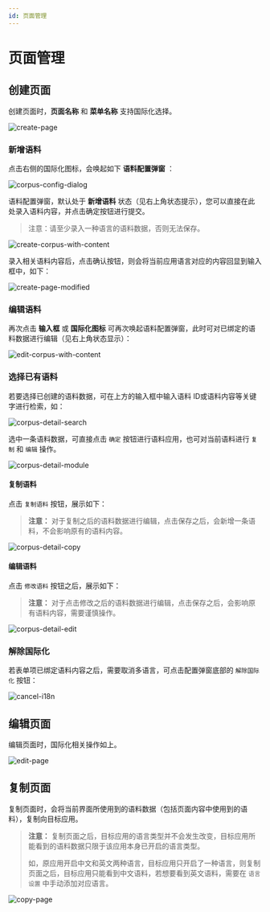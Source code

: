 ```yaml
---
id: 页面管理
---
```


# 页面管理

## 创建页面

创建页面时，**页面名称** 和 **菜单名称** 支持国际化选择。

![create-page](/img/国际化/应用国际化/页面管理/create-page.png)



### 新增语料

点击右侧的国际化图标，会唤起如下 **语料配置弹窗** ：

![corpus-config-dialog](/img/国际化/应用国际化/页面管理/corpus-config-dialog.png)



语料配置弹窗，默认处于 **新增语料** 状态（见右上角状态提示），您可以直接在此处录入语料内容，并点击确定按钮进行提交。

> 注意：请至少录入一种语言的语料数据，否则无法保存。

![create-corpus-with-content](/img/国际化/应用国际化/页面管理/create-corpus-with-content.png)



录入相关语料内容后，点击确认按钮，则会将当前应用语言对应的内容回显到输入框中，如下：

![create-page-modified](/img/国际化/应用国际化/页面管理/create-page-modified.png)



### 编辑语料

再次点击 **输入框** 或 **国际化图标** 可再次唤起语料配置弹窗，此时可对已绑定的语料数据进行编辑（见右上角状态显示）：

![edit-corpus-with-content](/img/国际化/应用国际化/页面管理/edit-corpus-with-content.png)



### 选择已有语料

若要选择已创建的语料数据，可在上方的输入框中输入语料 ID或语料内容等关键字进行检索，如：

![corpus-detail-search](/img/国际化/应用国际化/页面管理/corpus-detail-search.png)

选中一条语料数据，可直接点击 ``确定`` 按钮进行语料应用，也可对当前语料进行 ``复制`` 和 ``编辑`` 操作。

![corpus-detail-module](/img/国际化/应用国际化/页面管理/corpus-detail-module.png)

 #### 复制语料

点击 ``复制语料`` 按钮，展示如下：

> **注意：** 对于复制之后的语料数据进行编辑，点击保存之后，会新增一条语料，不会影响原有的语料内容。

![corpus-detail-copy](/img/国际化/应用国际化/页面管理/corpus-detail-copy.png)

#### 编辑语料

点击 ``修改语料`` 按钮之后，展示如下：

>  **注意：** 对于点击修改之后的语料数据进行编辑，点击保存之后，会影响原有语料内容，需要谨慎操作。

![corpus-detail-edit](/img/国际化/应用国际化/页面管理/corpus-detail-edit.png)





### 解除国际化

若表单项已绑定语料内容之后，需要取消多语言，可点击配置弹窗底部的 ``解除国际化`` 按钮：

![cancel-i18n](/img/国际化/应用国际化/页面管理/cancel-i18n.png)



## 编辑页面

编辑页面时，国际化相关操作如上。

![edit-page](/img/国际化/应用国际化/页面管理/edit-page.png)



## 复制页面

复制页面时，会将当前界面所使用到的语料数据（包括页面内容中使用到的语料），复制向目标应用。

> **注意：** 复制页面之后，目标应用的语言类型并不会发生改变，目标应用所能看到的语料数据只限于该应用本身已开启的语言类型。
>
> 如，原应用开启中文和英文两种语言，目标应用只开启了一种语言，则复制页面之后，目标应用只能看到中文语料，若想要看到英文语料，需要在 ``语言设置`` 中手动添加对应语言。

![copy-page](/img/国际化/应用国际化/页面管理/copy-page.png)



